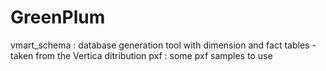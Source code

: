 # GreenPlum
vmart_schema : database generation tool with dimension and fact tables - taken from the Vertica ditribution
pxf : some pxf samples to use 

